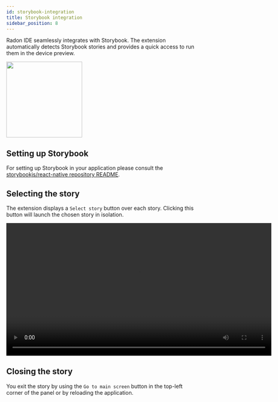 ```yaml
---
id: storybook-integration
title: Storybook integration
sidebar_position: 8
---
```


Radon IDE seamlessly integrates with Storybook. The extension automatically detects Storybook stories and provides a quick access to run them in the device preview.

<img width="200" src="/img/docs/ide_select_story.png" className="shadow-image" />

## Setting up Storybook

For setting up Storybook in your application please consult the [storybookjs/react-native repository README](https://github.com/storybookjs/react-native/blob/next/README.md).

## Selecting the story

The extension displays a `Select story` button over each story. Clicking this button will launch the chosen story in isolation.

<video autoPlay loop width="700" controls className="shadow-image">
  <source src="/video/ide_storybook.mp4" type="video/mp4" />
</video>

## Closing the story

You exit the story by using the `Go to main screen` button in the top-left corner of the panel or by reloading the application.
